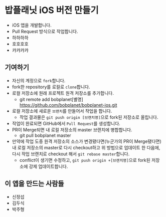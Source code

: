 # 밥플래닛 iOS 버전 만들기

* iOS 앱을 개발합니다.
* Pull Request 방식으로 작업합니다.
* 하하하하
* 호호호호
* 캬캬캬캬

## 기여하기
* 자신의 계정으로 `fork`합니다.
* fork한 repository를 로컬로 `clone`합니다.
* 로컬 저장소에 원래 프로젝트 원격 저장소를 추가합니다.
  * git remote add bobplanet[별명] https://github.com/bobplanet/bobplanet-ios.git
* 로컬 저장소에 새로운 `브랜치`를 만들어서 작업을 합니다.
  * 작업 결과물은 `git push origin [브랜치명]`으로 fork된 저장소로 올립니다.
* 작업이 완료되면 GitHub에서 `Pull Request`를 생성합니다.
* PR이 Merge되면 내 로컬 저장소의 master 브랜치에 병합합니다.
  * git pull bobplanet master
* 만약에 작업 도중 원격 저장소의 소스가 변경됐다면(누군가의 PR이 Merge됐다면)
  내 로컬 저장소의 master로 다시 checkout하고 위 방법으로 업데이트 한 다음에,
  다시 작업 브랜치로 checkout 해서 `git rebase master`합니다.
  * conflict이 생기면 수정하고, `git push origin +[브랜치명]`으로 fork된 저장소에 강제 업데이트합니다.

## 이 앱을 만드는 사람들
- 신정섭
- 김두식
- 박주형
